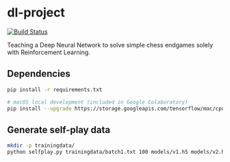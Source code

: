 # dl-project

[![Build Status](https://travis-ci.org/bjk17/dl-project.svg?branch=master)](https://travis-ci.org/bjk17/dl-project)

Teaching a Deep Neural Network to solve simple chess endgames solely with Reinforcement Learning.


## Dependencies
```bash
pip install -r requirements.txt

# macOS local development (included in Google Colaboratory)
pip install --upgrade https://storage.googleapis.com/tensorflow/mac/cpu/tensorflow-0.12.0-py3-none-any.whl
```

## Generate self-play data

```bash
mkdir -p trainingdata/
python selfplay.py trainingdata/batch1.txt 100 models/v1.h5 models/v2.h5 0.0 [random_seed]
```